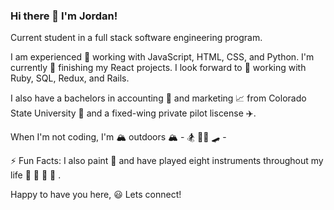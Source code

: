 ### Hi there 👋 I'm Jordan!

Current student in a full stack software engineering program.

I am experienced 💫 working with JavaScript, HTML, CSS, and Python. I'm currently 🔭 finishing my React projects. I look forward to 🌱 working with Ruby, SQL, Redux, and Rails.  

I also have a bachelors in accounting 🧮 and marketing 📈 from Colorado State University 💙 and a fixed-wing private pilot liscense ✈️. 

When I'm not coding, I'm 🏔 outdoors 🏔 - 🏂 🚵‍♀️ 🛹 - 

⚡ Fun Facts: I also paint 🎨 and have played eight instruments throughout my life 🎷 🎸 🎻 🎼 . 


Happy to have you here,
😃 Lets connect!

<!--
**JordanTaylorJ/JordanTaylorJ** is a ✨ _special_ ✨ repository because its `README.md` (this file) appears on your GitHub profile.

Here are some ideas to get you started:

- 🔭 I’m currently working on ...
- 🌱 I’m currently learning ...
- 👯 I’m looking to collaborate on ...
- 🤔 I’m looking for help with ...
- 💬 Ask me about ...
- 📫 How to reach me: ...
- 😄 Pronouns: ...
- ⚡ Fun fact: ...
-->
